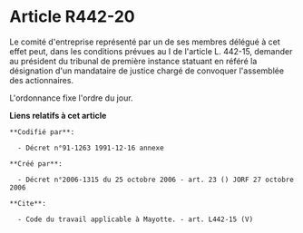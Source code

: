 # Article R442-20

Le comité d'entreprise représenté par un de ses membres délégué à cet effet peut, dans les conditions prévues au I de
l'article L. 442-15, demander au président du tribunal de première instance statuant en référé la désignation d'un mandataire
de justice chargé de convoquer l'assemblée des actionnaires. 

L'ordonnance fixe l'ordre du jour.

**Liens relatifs à cet article**

	**Codifié par**:

	  - Décret n°91-1263 1991-12-16 annexe

	**Créé par**:

	  - Décret n°2006-1315 du 25 octobre 2006 - art. 23 () JORF 27 octobre 2006

	**Cite**:

	  - Code du travail applicable à Mayotte. - art. L442-15 (V)

